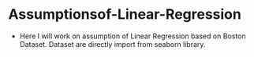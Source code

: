 # Assumptionsof-Linear-Regression

* Here I will work on assumption of Linear Regression based on Boston Dataset. 
Dataset are directly import from seaborn library.
